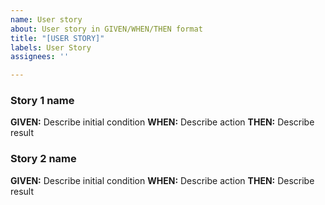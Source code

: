 ```yaml
---
name: User story
about: User story in GIVEN/WHEN/THEN format
title: "[USER STORY]"
labels: User Story
assignees: ''

---
```


### Story 1 name
**GIVEN:** Describe initial condition
**WHEN:** Describe action
**THEN:** Describe result

### Story 2 name
**GIVEN:** Describe initial condition
**WHEN:** Describe action
**THEN:** Describe result
